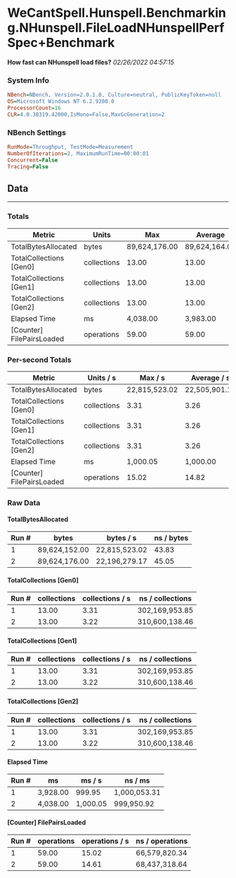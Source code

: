﻿# WeCantSpell.Hunspell.Benchmarking.NHunspell.FileLoadNHunspellPerfSpec+Benchmark
__How fast can NHunspell load files?__
_02/26/2022 04:57:15_
### System Info
```ini
NBench=NBench, Version=2.0.1.0, Culture=neutral, PublicKeyToken=null
OS=Microsoft Windows NT 6.2.9200.0
ProcessorCount=16
CLR=4.0.30319.42000,IsMono=False,MaxGcGeneration=2
```

### NBench Settings
```ini
RunMode=Throughput, TestMode=Measurement
NumberOfIterations=2, MaximumRunTime=00:00:01
Concurrent=False
Tracing=False
```

## Data
-------------------

### Totals
|          Metric |           Units |             Max |         Average |             Min |          StdDev |
|---------------- |---------------- |---------------- |---------------- |---------------- |---------------- |
|TotalBytesAllocated |           bytes |   89,624,176.00 |   89,624,164.00 |   89,624,152.00 |           16.97 |
|TotalCollections [Gen0] |     collections |           13.00 |           13.00 |           13.00 |            0.00 |
|TotalCollections [Gen1] |     collections |           13.00 |           13.00 |           13.00 |            0.00 |
|TotalCollections [Gen2] |     collections |           13.00 |           13.00 |           13.00 |            0.00 |
|    Elapsed Time |              ms |        4,038.00 |        3,983.00 |        3,928.00 |           77.78 |
|[Counter] FilePairsLoaded |      operations |           59.00 |           59.00 |           59.00 |            0.00 |

### Per-second Totals
|          Metric |       Units / s |         Max / s |     Average / s |         Min / s |      StdDev / s |
|---------------- |---------------- |---------------- |---------------- |---------------- |---------------- |
|TotalBytesAllocated |           bytes |   22,815,523.02 |   22,505,901.10 |   22,196,279.17 |      437,871.52 |
|TotalCollections [Gen0] |     collections |            3.31 |            3.26 |            3.22 |            0.06 |
|TotalCollections [Gen1] |     collections |            3.31 |            3.26 |            3.22 |            0.06 |
|TotalCollections [Gen2] |     collections |            3.31 |            3.26 |            3.22 |            0.06 |
|    Elapsed Time |              ms |        1,000.05 |        1,000.00 |          999.95 |            0.07 |
|[Counter] FilePairsLoaded |      operations |           15.02 |           14.82 |           14.61 |            0.29 |

### Raw Data
#### TotalBytesAllocated
|           Run # |           bytes |       bytes / s |      ns / bytes |
|---------------- |---------------- |---------------- |---------------- |
|               1 |   89,624,152.00 |   22,815,523.02 |           43.83 |
|               2 |   89,624,176.00 |   22,196,279.17 |           45.05 |

#### TotalCollections [Gen0]
|           Run # |     collections | collections / s |ns / collections |
|---------------- |---------------- |---------------- |---------------- |
|               1 |           13.00 |            3.31 |  302,169,953.85 |
|               2 |           13.00 |            3.22 |  310,600,138.46 |

#### TotalCollections [Gen1]
|           Run # |     collections | collections / s |ns / collections |
|---------------- |---------------- |---------------- |---------------- |
|               1 |           13.00 |            3.31 |  302,169,953.85 |
|               2 |           13.00 |            3.22 |  310,600,138.46 |

#### TotalCollections [Gen2]
|           Run # |     collections | collections / s |ns / collections |
|---------------- |---------------- |---------------- |---------------- |
|               1 |           13.00 |            3.31 |  302,169,953.85 |
|               2 |           13.00 |            3.22 |  310,600,138.46 |

#### Elapsed Time
|           Run # |              ms |          ms / s |         ns / ms |
|---------------- |---------------- |---------------- |---------------- |
|               1 |        3,928.00 |          999.95 |    1,000,053.31 |
|               2 |        4,038.00 |        1,000.05 |      999,950.92 |

#### [Counter] FilePairsLoaded
|           Run # |      operations |  operations / s | ns / operations |
|---------------- |---------------- |---------------- |---------------- |
|               1 |           59.00 |           15.02 |   66,579,820.34 |
|               2 |           59.00 |           14.61 |   68,437,318.64 |


